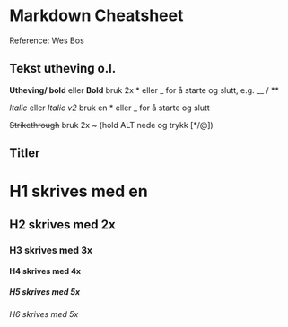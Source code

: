 # Markdown Cheatsheet

Reference: Wes Bos

## Tekst utheving o.l.

**Utheving/ bold** eller **Bold** bruk 2x \* eller \_ for å starte og slutt, e.g. \_\_ / \*\*

_Italic_ eller _Italic v2_ bruk en \* eller \_ for å starte og slutt

~~Strikethrough~~ bruk 2x ~ (hold ALT nede og trykk [*/@])

## Titler

# H1 skrives med en

## H2 skrives med 2x

### H3 skrives med 3x

#### H4 skrives med 4x

##### H5 skrives med 5x

###### H6 skrives med 5x
